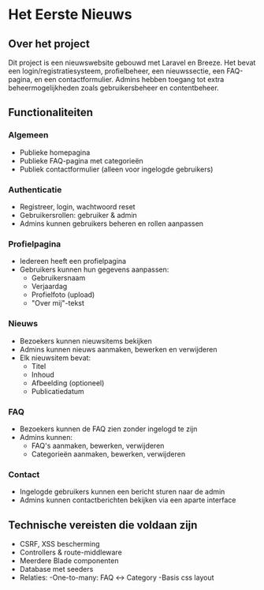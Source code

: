 # Het Eerste Nieuws

## Over het project

Dit project is een nieuwswebsite gebouwd met Laravel en Breeze. Het bevat een login/registratiesysteem, profielbeheer, een nieuwssectie, een FAQ-pagina, en een contactformulier. Admins hebben toegang tot extra beheermogelijkheden zoals gebruikersbeheer en contentbeheer.

## Functionaliteiten

### Algemeen
- Publieke homepagina
- Publieke FAQ-pagina met categorieën
- Publiek contactformulier (alleen voor ingelogde gebruikers)

### Authenticatie
- Registreer, login, wachtwoord reset
- Gebruikersrollen: gebruiker & admin
- Admins kunnen gebruikers beheren en rollen aanpassen

### Profielpagina
- Iedereen heeft een profielpagina
- Gebruikers kunnen hun gegevens aanpassen:
  - Gebruikersnaam
  - Verjaardag
  - Profielfoto (upload)
  - "Over mij"-tekst

### Nieuws
- Bezoekers kunnen nieuwsitems bekijken
- Admins kunnen nieuws aanmaken, bewerken en verwijderen
- Elk nieuwsitem bevat:
  - Titel
  - Inhoud
  - Afbeelding (optioneel)
  - Publicatiedatum

### FAQ
- Bezoekers kunnen de FAQ zien zonder ingelogd te zijn
- Admins kunnen:
  - FAQ's aanmaken, bewerken, verwijderen
  - Categorieën aanmaken, bewerken, verwijderen

### Contact
- Ingelogde gebruikers kunnen een bericht sturen naar de admin
- Admins kunnen contactberichten bekijken via een aparte interface


## Technische vereisten die voldaan zijn

- CSRF, XSS bescherming
- Controllers & route-middleware
- Meerdere Blade componenten
- Database met seeders
- Relaties:
  -One-to-many: FAQ ↔ Category
-Basis css layout
